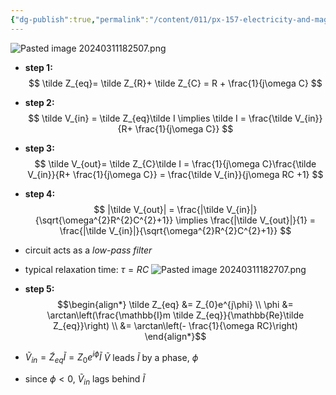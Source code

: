 ```yaml
---
{"dg-publish":true,"permalink":"/content/011/px-157-electricity-and-magnetism/px-157-e-ac-circuits/px-157-e4a-lrc-circuits-1/","created":"2024-10-01T18:27:10.281+01:00","updated":"2024-11-26T20:11:20.174+00:00"}
---
```


![Pasted image 20240311182507.png](/img/user/pics/Pasted%20image%2020240311182507.png)
- **step 1:**
$$
\tilde Z_{eq}= \tilde Z_{R}+ \tilde Z_{C} = R + \frac{1}{j\omega C}
$$
- **step 2:**
$$
\tilde V_{in} = \tilde Z_{eq}\tilde I \implies \tilde I = \frac{\tilde V_{in}}{R+ \frac{1}{j\omega C}}
$$
- **step 3:**
$$
\tilde V_{out}= \tilde Z_{C}\tilde I = \frac{1}{j\omega C}\frac{\tilde V_{in}}{R+ \frac{1}{j\omega C}} = \frac{\tilde V_{in}}{j\omega RC +1}
$$
- **step 4:**
$$
|\tilde V_{out}| = \frac{|\tilde V_{in}|}{\sqrt{\omega^{2}R^{2}C^{2}+1}} \implies \frac{|\tilde V_{out}|}{1} = \frac{|\tilde V_{in}|}{\sqrt{\omega^{2}R^{2}C^{2}+1}}
$$
- circuit acts as a *low-pass filter*
- typical relaxation time: $\tau = RC$
![Pasted image 20240311182707.png](/img/user/pics/Pasted%20image%2020240311182707.png)

- **step 5:**
$$\begin{align*}
		\tilde Z_{eq} &= Z_{0}e^{j\phi}  \\
		\phi &= \arctan\left(\frac{\mathbb{I}m \tilde Z_{eq}}{\mathbb{Re}\tilde Z_{eq}}\right) \\
		&= \arctan\left(- \frac{1}{\omega RC}\right)
	\end{align*}$$
- $\tilde V_{in}=\tilde Z_{eq}\tilde I = Z_{0}e^{i\phi}\tilde I$ $\tilde V$ leads $\tilde I$ by a phase, $\phi$ 
- since $\phi<0$, $\tilde V_{in}$ lags behind $\tilde I$
